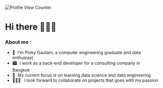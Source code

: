 ![Profile View Counter](https://komarev.com/ghpvc/?username=ppkgtmm&style=flat)

# Hi there 🙋🏻‍♀️

### About me :
- 🐰 &nbsp;I'm Pinky Gautam, a computer engineering graduate and data enthusiast
- 🏙️ &nbsp;I work as a back-end developer for a consulting company in Bangkok 
- :seedling: &nbsp;My current focus is on learning data science and data engineering <br />
- 👩🏻‍💻 &nbsp;&nbsp;I look forward to collaborate on projects that goes with my passion <br />


